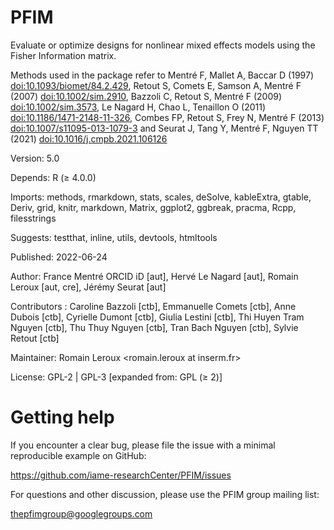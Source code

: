 # PFIM

Evaluate or optimize designs for nonlinear mixed effects models using the Fisher Information matrix. 

Methods used in the package refer to Mentré F, Mallet A, Baccar D (1997) <doi:10.1093/biomet/84.2.429>, Retout S, Comets E, Samson A, Mentré F (2007) <doi:10.1002/sim.2910>, Bazzoli C, Retout S, Mentré F (2009) <doi:10.1002/sim.3573>, Le Nagard H, Chao L, Tenaillon O (2011) <doi:10.1186/1471-2148-11-326>, Combes FP, Retout S, Frey N, Mentré F (2013) <doi:10.1007/s11095-013-1079-3> and Seurat J, Tang Y, Mentré F, Nguyen TT (2021) <doi:10.1016/j.cmpb.2021.106126>

Version:	5.0

Depends:	R (≥ 4.0.0)

Imports:	methods, rmarkdown, stats, scales, deSolve, kableExtra, gtable, Deriv, grid, knitr, markdown, Matrix, ggplot2, ggbreak, pracma, 
Rcpp, filesstrings

Suggests:	testthat, inline, utils, devtools, htmltools

Published:	2022-06-24

Author:	France Mentré ORCID iD [aut], Hervé Le Nagard [aut], Romain Leroux [aut, cre], Jérémy Seurat [aut]

Contributors : Caroline Bazzoli [ctb], Emmanuelle Comets [ctb], Anne Dubois [ctb], Cyrielle Dumont [ctb], Giulia Lestini [ctb], Thi Huyen Tram Nguyen [ctb], Thu Thuy Nguyen [ctb], Tran Bach Nguyen [ctb], Sylvie Retout [ctb]

Maintainer:	Romain Leroux <romain.leroux at inserm.fr>

License:	GPL-2 | GPL-3 [expanded from: GPL (≥ 2)]

# Getting help

If you encounter a clear bug, please file the issue with a minimal reproducible example on GitHub:

https://github.com/iame-researchCenter/PFIM/issues

For questions and other discussion, please use the PFIM group mailing list:

thepfimgroup@googlegroups.com
